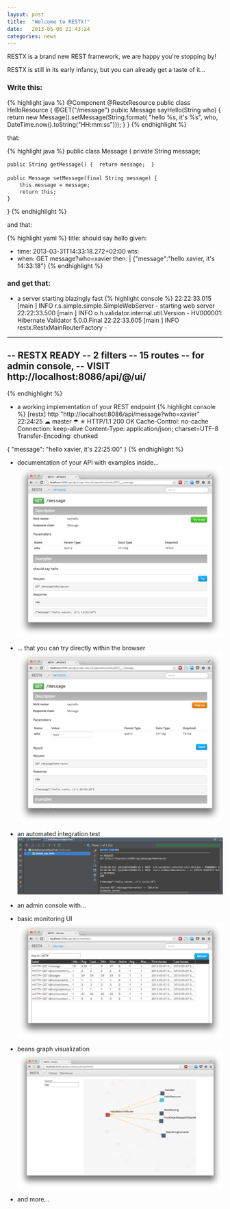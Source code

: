 ```yaml
---
layout: post
title:  "Welcome to RESTX!"
date:   2013-05-06 21:43:24
categories: news
---
```


RESTX is a brand new REST framework, we are happy you're stopping by!

RESTX is still in its early infancy, but you can already get a taste of it...

### Write this: 

{% highlight java %}
@Component @RestxResource
public class HelloResource {
    @GET("/message")
    public Message sayHello(String who) {
        return new Message().setMessage(String.format(
                "hello %s, it's %s",
                who, DateTime.now().toString("HH:mm:ss")));
    }
}
{% endhighlight %}

that:

{% highlight java %}
public class Message {
    private String message;

    public String getMessage() {  return message;  }

    public Message setMessage(final String message) {
        this.message = message;
        return this;
    }
}
{% endhighlight %}

and that:

{% highlight yaml %}
title: should say hello
given:
  - time: 2013-03-31T14:33:18.272+02:00
wts:
  - when: GET message?who=xavier
    then: |
      {"message":"hello xavier, it's 14:33:18"}
{% endhighlight %}

### and get that:

- a server starting blazingly fast
{% highlight console %}
22:22:33.015 [main             ] INFO  r.s.simple.simple.SimpleWebServer - starting web server
22:22:33.500 [main             ] INFO  o.h.validator.internal.util.Version - HV000001: Hibernate Validator 5.0.0.Final
22:22:33.605 [main             ] INFO  restx.RestxMainRouterFactory - 
--------------------------------------
 -- RESTX READY
 -- 2 filters
 -- 15 routes
 -- for admin console,
 --   VISIT http://localhost:8086/api/@/ui/
 --
{% endhighlight %}

- a working implementation of your REST endpoint
{% highlight console %}
[restx] http "http://localhost:8086/api/message?who=xavier"                                                                                                                                                           22:24:25  ☁  master ☂ ✭
HTTP/1.1 200 OK
Cache-Control: no-cache
Connection: keep-alive
Content-Type: application/json; charset=UTF-8
Transfer-Encoding: chunked

{
    "message": "hello xavier, it's 22:25:00"
}
{% endhighlight %}

- documentation of your API with examples inside...
![REST API documentation with RESTX example](/images/posts/api-doc-1.png)

- ... that you can try directly within the browser
![trying REST API with RESTX example](/images/posts/api-doc-2.png)

- an automated integration test
![automated integration test with RESTX](/images/posts/hello-integration-test.png)

- an admin console with...

- basic monitoring UI
![monitoring UI with RESTX](/images/posts/monitoring.png)

- beans graph visualization
![monitoring UI with RESTX](/images/posts/beans-graph.png)

- and more...

